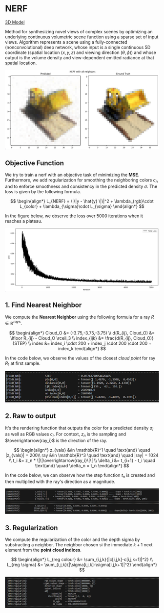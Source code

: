 # NERF

[3D Model](https://gist.github.com/tudi72/2bede8a476c030c7945a4f841f32d297.js)

Method for synthesizing novel views of complex scenes by optimizing an underlying continuous volumetric scene function using a sparse set of input
views. Algorithm represents a scene using a fully-connected (nonconvolutional) deep network, whose input is a single continuous 5D coordinate (spatial location $(x, y, z)$ and viewing direction $(\theta, \phi)$) and whose
output is the volume density and view-dependent emitted radiance at
that spatial location.  

![Alt text](image-5.png)

## Objective Function
We try to train a nerf with an objective task of minimizing the **MSE**. Furthermore, we add regularization for smoothing the neighboring colors $c_n$ and to enforce smoothness and consistency in the predicted density $\sigma$. The loss is given by the following formula.  

$$
\begin{align*}
    L_{NERF} = \|\|y - \hat{y} \|\|^2 + \lambda_{rgb}\cdot L_{color} + \lambda_{\sigma}\cdot L_{\sigma} 
\end{align*}
$$  

In the figure below, we observe the loss over 5000 iterations when it reaches a plateau. 

![Alt text](image-3.png)

## 1. Find Nearest Neighbor
We compute the $\textbf{Nearest Neighbor}$ using the following formula for a ray $R \in \mathbb{R}^{rays}$.  

$$
\begin{align*}
    Cloud_O &= (-3.75,-3.75,-3.75) \\
    d(R_{ij}, Cloud_O) &= \lfloor R_{ij} - Cloud_O \rceil_3 \\ 
    index_{ijk} &= \frac{d(R_{ij}, Cloud_O)}{STEP} \\
    index &= index_i \cdot 200 + index_j \cdot 200 \cdot 200 + index_k 
\end{align*}
$$  

In the code below, we observe the values of the closest $\textit{cloud point}$ for ray $R_1$ at first sample.  

![Alt text](image.png)


## 2. Raw to output 
It's the rendering function that outputs the color for a predicted density $\sigma_i$ as well as RGB values $c_i$. For context, $z_n$ is the sampling and $\overrightarrow{ray_i}$ is the direction of the ray.  

$$
\begin{align*}
    z_{vals} &\in \mathbb{R}^1 \quad \text{and} \quad |z_{vals}| = 200\\
    ray &\in \mathbb{R}^3 \quad \text{and} \quad |ray| = 1024 \\ 
    t_i &= z_n * \|\|\overrightarrow{ray_i}\|\| \\
    \delta_i &= t_{i+1} - t_i \quad \text{and} \quad \delta_n = t_n 
\end{align*}
$$

In the code below, we can observe how the step function $t_n$ is created and then multiplied with the ray's direction as a magnitude.

![Alt text](image-1.png)

## 3. Regularization 

We compute the regularization of the color and the depth sigma by substracting a neighbor. The neighbor chosen si the immediate $k+1$ next element from the **point cloud indices**.   

$$
\begin{align*}
    L_{reg colour} &= \sum_{i,j,k}{|c[i,j,k]-c[i,j,k+1]|^2} \\    
    L_{reg \sigma} &= \sum_{i,j,k}{|\sigma[i,j,k]-\sigma[i,j,k+1]|^2}
\end{align*}
$$

![Alt text](image-2.png)
